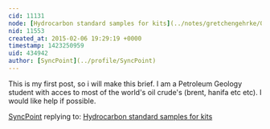 ```yaml
---
cid: 11131
node: [Hydrocarbon standard samples for kits](../notes/gretchengehrke/02-04-2015/hydrocarbon-standard-samples-for-kits)
nid: 11553
created_at: 2015-02-06 19:29:19 +0000
timestamp: 1423250959
uid: 434942
author: [SyncPoint](../profile/SyncPoint)
---
```


This is my first post, so i will make this brief. I am a Petroleum Geology student with acces to most of the world's oil crude's (brent, hanifa etc etc). I would like help if possible. 

[SyncPoint](../profile/SyncPoint) replying to: [Hydrocarbon standard samples for kits](../notes/gretchengehrke/02-04-2015/hydrocarbon-standard-samples-for-kits)

